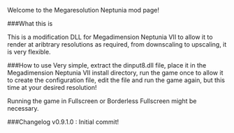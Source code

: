Welcome to the Megaresolution Neptunia mod page!

###What this is

This is a modification DLL for Megadimension Neptunia VII to allow it to render
at aribtrary resolutions as required, from downscaling to upscaling, it is very flexible.

###How to use
Very simple, extract the dinput8.dll file, place it in the Megadimension Neptunia VII install
directory, run the game once to allow it to create the configuration file, edit the file and
run the game again, but this time at your desired resolution!

Running the game in Fullscreen or Borderless Fullscreen might be necessary.

###Changelog
v0.9.1.0 : Initial commit!
